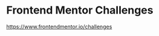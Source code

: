 # Frontend Mentor Challenges

<a href="https://www.frontendmentor.io/challenges">https://www.frontendmentor.io/challenges</a>

